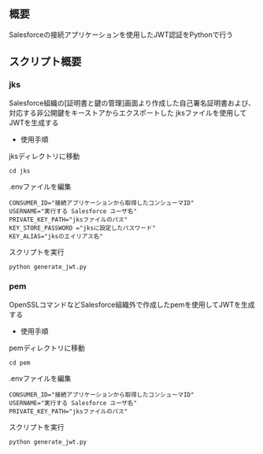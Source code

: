 ## 概要
Salesforceの接続アプリケーションを使用したJWT認証をPythonで行う

## スクリプト概要
### jks
Salesforce組織の[証明書と鍵の管理]画面より作成した自己署名証明書および、対応する非公開鍵をキーストアからエクスポートした
 jksファイルを使用してJWTを生成する

- 使用手順

jksディレクトリに移動
```
cd jks
```
.envファイルを編集
```
CONSUMER_ID="接続アプリケーションから取得したコンシューマID"
USERNAME="実行する Salesforce ユーザ名"
PRIVATE_KEY_PATH="jksファイルのパス"
KEY_STORE_PASSWORD ="jksに設定したパスワード"
KEY_ALIAS="jksのエイリアス名"
```

スクリプトを実行
```
python generate_jwt.py
```

### pem
OpenSSLコマンドなどSalesforce組織外で作成したpemを使用してJWTを生成する

- 使用手順

pemディレクトリに移動
```
cd pem
```
.envファイルを編集
```
CONSUMER_ID="接続アプリケーションから取得したコンシューマID"
USERNAME="実行する Salesforce ユーザ名"
PRIVATE_KEY_PATH="jksファイルのパス"
```

スクリプトを実行
```
python generate_jwt.py
```

